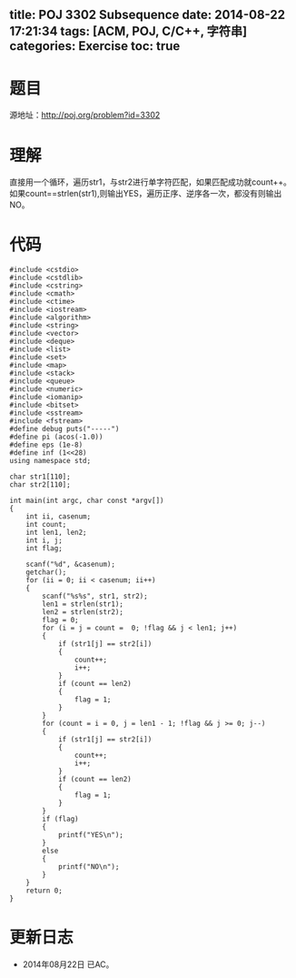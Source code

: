 title: POJ 3302 Subsequence
date: 2014-08-22 17:21:34
tags: [ACM, POJ, C/C++, 字符串]
categories: Exercise
toc: true
---
# 题目
源地址：http://poj.org/problem?id=3302

# 理解
直接用一个循环，遍历str1，与str2进行单字符匹配，如果匹配成功就count++。
如果count==strlen(str1),则输出YES，遍历正序、逆序各一次，都没有则输出NO。

<!-- more -->

# 代码
```
#include <cstdio>
#include <cstdlib>
#include <cstring>
#include <cmath>
#include <ctime>
#include <iostream>
#include <algorithm>
#include <string>
#include <vector>
#include <deque>
#include <list>
#include <set>
#include <map>
#include <stack>
#include <queue>
#include <numeric>
#include <iomanip>
#include <bitset>
#include <sstream>
#include <fstream>
#define debug puts("-----")
#define pi (acos(-1.0))
#define eps (1e-8)
#define inf (1<<28)
using namespace std;

char str1[110];
char str2[110];

int main(int argc, char const *argv[])
{
    int ii, casenum;
    int count;
    int len1, len2;
    int i, j;
    int flag;

    scanf("%d", &casenum);
    getchar();
    for (ii = 0; ii < casenum; ii++)
    {
        scanf("%s%s", str1, str2);
        len1 = strlen(str1);
        len2 = strlen(str2);
        flag = 0;
        for (i = j = count =  0; !flag && j < len1; j++)
        {
            if (str1[j] == str2[i])
            {
                count++;
                i++;
            }
            if (count == len2)
            {
                flag = 1;
            }
        }
        for (count = i = 0, j = len1 - 1; !flag && j >= 0; j--)
        {
            if (str1[j] == str2[i])
            {
                count++;
                i++;
            }
            if (count == len2)
            {
                flag = 1;
            }
        }
        if (flag)
        {
            printf("YES\n");
        }
        else
        {
            printf("NO\n");
        }
    }
    return 0;
}
```

# 更新日志
- 2014年08月22日 已AC。